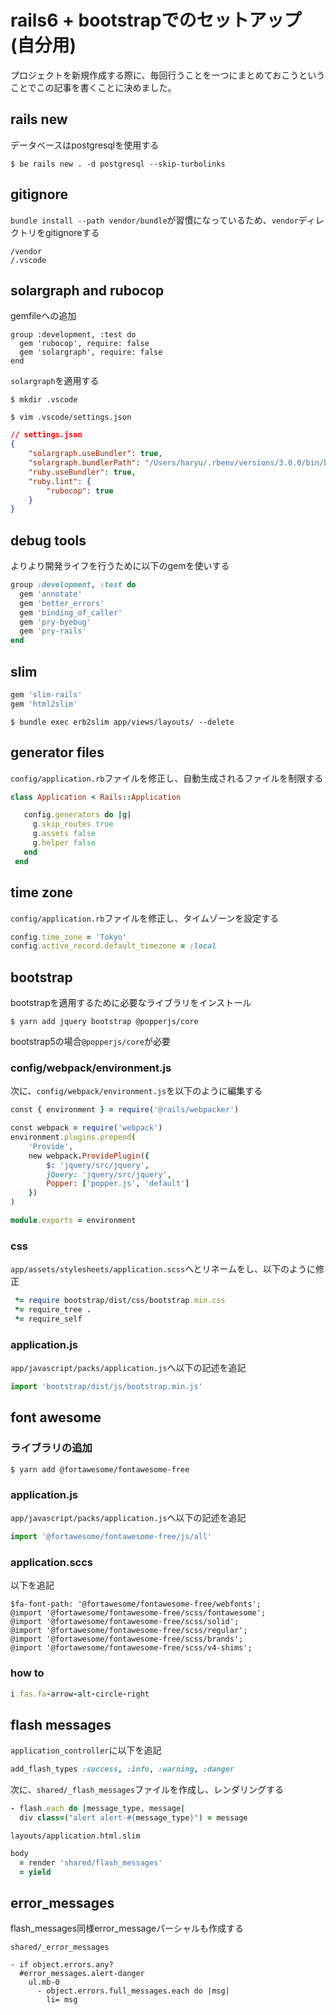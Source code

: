 # rails6 + bootstrapでのセットアップ(自分用)

プロジェクトを新規作成する際に、毎回行うことを一つにまとめておこうということでこの記事を書くことに決めました。

## rails new

データベースはpostgresqlを使用する

```
$ be rails new . -d postgresql --skip-turbolinks
```

## gitignore

`bundle install --path vendor/bundle`が習慣になっているため、`vendor`ディレクトリをgitignoreする

```
/vendor
/.vscode
```

## solargraph and rubocop

gemfileへの追加

```
group :development, :test do
  gem 'rubocop', require: false
  gem 'solargraph', require: false
end
```

`solargraph`を適用する

```
$ mkdir .vscode

$ vim .vscode/settings.json
```

```json
// settings.json
{
    "solargraph.useBundler": true,
    "solargraph.bundlerPath": "/Users/haryu/.rbenv/versions/3.0.0/bin/bundler",
    "ruby.useBundler": true,
    "ruby.lint": {
        "rubocop": true
    }
}
```

## debug tools

よりより開発ライフを行うために以下のgemを使いする

```rb
group :development, :test do
  gem 'annotate'
  gem 'better_errors'
  gem 'binding_of_caller'
  gem 'pry-byebug'
  gem 'pry-rails'
end
```

## slim

```rb
gem 'slim-rails'
gem 'html2slim'
```

```
$ bundle exec erb2slim app/views/layouts/ --delete
```

## generator files

`config/application.rb`ファイルを修正し、自動生成されるファイルを制限する

```rb
class Application < Rails::Application

   config.generators do |g|
     g.skip_routes true
     g.assets false
     g.helper false
   end
 end
```

## time zone

`config/application.rb`ファイルを修正し、タイムゾーンを設定する

```rb
config.time_zone = 'Tokyo'
config.active_record.default_timezone = :local
```

## bootstrap

bootstrapを適用するために必要なライブラリをインストール

```
$ yarn add jquery bootstrap @popperjs/core
```

bootstrap5の場合`@popperjs/core`が必要

### config/webpack/environment.js

次に、`config/webpack/environment.js`を以下のように編集する

```rb
const { environment } = require('@rails/webpacker')

const webpack = require('webpack')
environment.plugins.prepend(
    'Provide',
    new webpack.ProvidePlugin({
        $: 'jquery/src/jquery',
        jQuery: 'jquery/src/jquery',
        Popper: ['popper.js', 'default']
    })
)

module.exports = environment
```

### css

`app/assets/stylesheets/application.scss`へとリネームをし、以下のように修正

```rb
 *= require bootstrap/dist/css/bootstrap.min.css
 *= require_tree .
 *= require_self
```

### application.js

`app/javascript/packs/application.js`へ以下の記述を追記

```js
import 'bootstrap/dist/js/bootstrap.min.js'
```

## font awesome

### ライブラリの追加

```
$ yarn add @fortawesome/fontawesome-free
```

### application.js

`app/javascript/packs/application.js`へ以下の記述を追記

```js
import '@fortawesome/fontawesome-free/js/all'
```

### application.sccs

以下を追記

```
$fa-font-path: '@fortawesome/fontawesome-free/webfonts';
@import '@fortawesome/fontawesome-free/scss/fontawesome';
@import '@fortawesome/fontawesome-free/scss/solid';
@import '@fortawesome/fontawesome-free/scss/regular';
@import '@fortawesome/fontawesome-free/scss/brands';
@import '@fortawesome/fontawesome-free/scss/v4-shims';
```

### how to

```rb
i.fas.fa-arrow-alt-circle-right
```

## flash messages

`application_controller`に以下を追記

```rb
add_flash_types :success, :info, :warning, :danger
```

次に、`shared/_flash_messages`ファイルを作成し、レンダリングする

```rb
- flash.each do |message_type, message|
  div class=("alert alert-#{message_type}") = message
```

`layouts/application.html.slim`

```rb
body
  = render 'shared/flash_messages'
  = yield
```

## error_messages

flash_messages同様error_messageパーシャルも作成する

`shared/_error_messages`

```
- if object.errors.any?
  #error_messages.alert-danger
    ul.mb-0
      - object.errors.full_messages.each do |msg|
        li= msg
```
